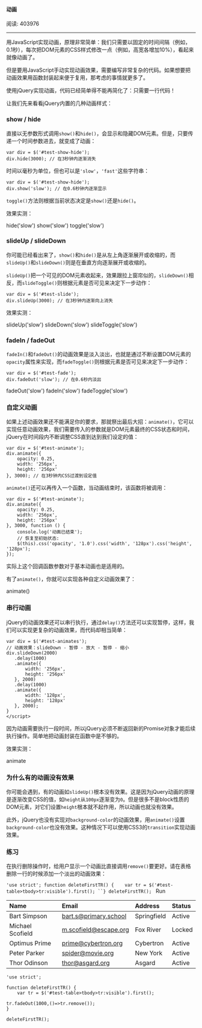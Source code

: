 #### 动画

阅读: 403976

------

用JavaScript实现动画，原理非常简单：我们只需要以固定的时间间隔（例如，0.1秒），每次把DOM元素的CSS样式修改一点（例如，高宽各增加10%），看起来就像动画了。

但是要用JavaScript手动实现动画效果，需要编写非常复杂的代码。如果想要把动画效果用函数封装起来便于复用，那考虑的事情就更多了。

使用jQuery实现动画，代码已经简单得不能再简化了：只需要一行代码！

让我们先来看看jQuery内置的几种动画样式：

### show / hide

直接以无参数形式调用`show()`和`hide()`，会显示和隐藏DOM元素。但是，只要传递一个时间参数进去，就变成了动画：

```
var div = $('#test-show-hide');
div.hide(3000); // 在3秒钟内逐渐消失
```

时间以毫秒为单位，但也可以是`'slow'`，`'fast'`这些字符串：

```
var div = $('#test-show-hide');
div.show('slow'); // 在0.6秒钟内逐渐显示
```

`toggle()`方法则根据当前状态决定是`show()`还是`hide()`。

效果实测：

hide('slow') show('slow') toggle('slow')

### slideUp / slideDown

你可能已经看出来了，`show()`和`hide()`是从左上角逐渐展开或收缩的，而`slideUp()`和`slideDown()`则是在垂直方向逐渐展开或收缩的。

`slideUp()`把一个可见的DOM元素收起来，效果跟拉上窗帘似的，`slideDown()`相反，而`slideToggle()`则根据元素是否可见来决定下一步动作：

```
var div = $('#test-slide');
div.slideUp(3000); // 在3秒钟内逐渐向上消失
```

效果实测：

slideUp('slow') slideDown('slow') slideToggle('slow')

### fadeIn / fadeOut

`fadeIn()`和`fadeOut()`的动画效果是淡入淡出，也就是通过不断设置DOM元素的`opacity`属性来实现，而`fadeToggle()`则根据元素是否可见来决定下一步动作：

```
var div = $('#test-fade');
div.fadeOut('slow'); // 在0.6秒内淡出
```

fadeOut('slow') fadeIn('slow') fadeToggle('slow')

### 自定义动画

如果上述动画效果还不能满足你的要求，那就祭出最后大招：`animate()`，它可以实现任意动画效果，我们需要传入的参数就是DOM元素最终的CSS状态和时间，jQuery在时间段内不断调整CSS直到达到我们设定的值：

```
var div = $('#test-animate');
div.animate({
    opacity: 0.25,
    width: '256px',
    height: '256px'
}, 3000); // 在3秒钟内CSS过渡到设定值
```

`animate()`还可以再传入一个函数，当动画结束时，该函数将被调用：

```
var div = $('#test-animate');
div.animate({
    opacity: 0.25,
    width: '256px',
    height: '256px'
}, 3000, function () {
    console.log('动画已结束');
    // 恢复至初始状态:
    $(this).css('opacity', '1.0').css('width', '128px').css('height', '128px');
});
```

实际上这个回调函数参数对于基本动画也是适用的。

有了`animate()`，你就可以实现各种自定义动画效果了：

animate()

### 串行动画

jQuery的动画效果还可以串行执行，通过`delay()`方法还可以实现暂停，这样，我们可以实现更复杂的动画效果，而代码却相当简单：

```
var div = $('#test-animates');
// 动画效果：slideDown - 暂停 - 放大 - 暂停 - 缩小
div.slideDown(2000)
   .delay(1000)
   .animate({
       width: '256px',
       height: '256px'
   }, 2000)
   .delay(1000)
   .animate({
       width: '128px',
       height: '128px'
   }, 2000);
}
</script>
```

因为动画需要执行一段时间，所以jQuery必须不断返回新的Promise对象才能后续执行操作。简单地把动画封装在函数中是不够的。

效果实测：

animate

### 为什么有的动画没有效果

你可能会遇到，有的动画如`slideUp()`根本没有效果。这是因为jQuery动画的原理是逐渐改变CSS的值，如`height`从`100px`逐渐变为`0`。但是很多不是block性质的DOM元素，对它们设置`height`根本就不起作用，所以动画也就没有效果。

此外，jQuery也没有实现对`background-color`的动画效果，用`animate()`设置`background-color`也没有效果。这种情况下可以使用CSS3的`transition`实现动画效果。

### 练习

在执行删除操作时，给用户显示一个动画比直接调用`remove()`要更好。请在表格删除一行的时候添加一个淡出的动画效果：

`'use strict'; function deleteFirstTR() {    var tr = $('#test-table>tbody>tr:visible').first(); ``} deleteFirstTR(); ` Run

| Name             | Email                 | Address     | Status |
| :--------------- | :-------------------- | :---------- | :----- |
| Bart Simpson     | bart.s@primary.school | Springfield | Active |
| Michael Scofield | m.scofield@escape.org | Fox River   | Locked |
| Optimus Prime    | prime@cybertron.org   | Cybertron   | Active |
| Peter Parker     | spider@movie.org      | New York    | Active |
| Thor Odinson     | thor@asgard.org       | Asgard      | Active |

```
'use strict';

function deleteFirstTR() {
    var tr = $('#test-table>tbody>tr:visible').first();

tr.fadeOut(1000,()=>tr.remove());
}

deleteFirstTR();
```

